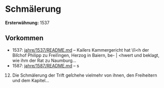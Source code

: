 # Schmälerung

**Ersterwähnung:** 1537

## Vorkommen
- 1537: [jahre/1537/README.md](../jahre/1537/README.md) – Kaiſers Kammergericht hat \ſi<h der
Biſchof Philipp zu Freiſingen, Herzog in Baiern, be- |
\<hwert und beklagt, wie ihm der Rat zu Naumburg...
- 1587: [jahre/1587/README.md](../jahre/1587/README.md) – s

12) Die Schmälerung der Trift geſchehe vielmehr von
ihnen, den Freiheitern und dem Kapitel...
